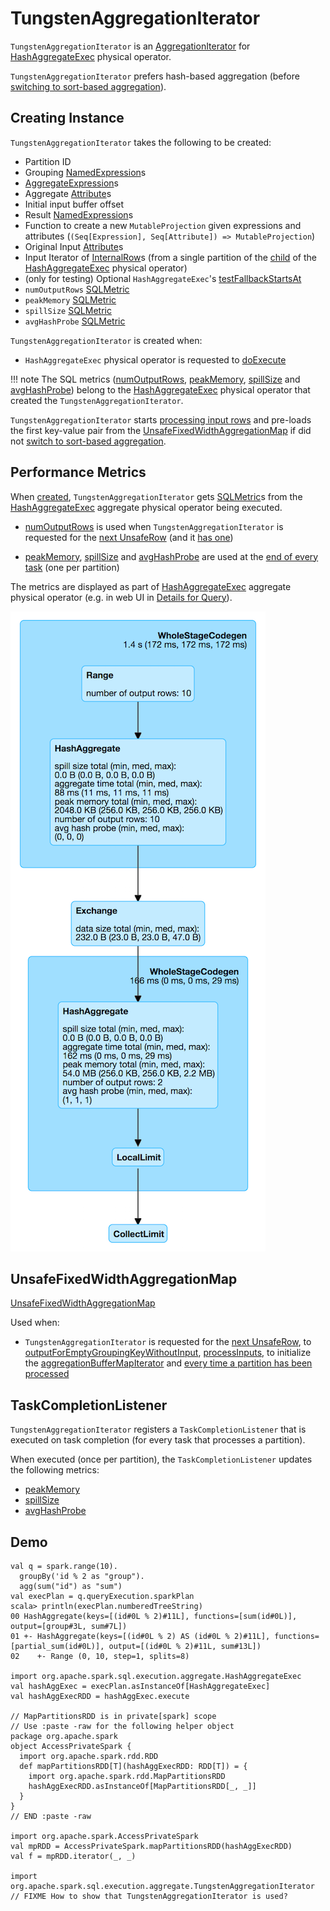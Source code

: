 # TungstenAggregationIterator

`TungstenAggregationIterator` is an [AggregationIterator](AggregationIterator.md) for [HashAggregateExec](physical-operators/HashAggregateExec.md) physical operator.

`TungstenAggregationIterator` prefers hash-based aggregation (before [switching to sort-based aggregation](#switchToSortBasedAggregation)).

## Creating Instance

`TungstenAggregationIterator` takes the following to be created:

* <span id="partIndex"> Partition ID
* <span id="groupingExpressions"> Grouping [NamedExpression](expressions/NamedExpression.md)s
* <span id="aggregateExpressions"> [AggregateExpression](expressions/AggregateExpression.md)s
* <span id="aggregateAttributes"> Aggregate [Attribute](expressions/Attribute.md)s
* <span id="initialInputBufferOffset"> Initial input buffer offset
* <span id="resultExpressions"> Result [NamedExpression](expressions/NamedExpression.md)s
* <span id="newMutableProjection"> Function to create a new `MutableProjection` given expressions and attributes (`(Seq[Expression], Seq[Attribute]) => MutableProjection`)
* <span id="originalInputAttributes"> Original Input [Attribute](expressions/Attribute.md)s
* <span id="inputIter"> Input Iterator of [InternalRow](InternalRow.md)s (from a single partition of the [child](physical-operators/HashAggregateExec.md#child) of the [HashAggregateExec](physical-operators/HashAggregateExec.md) physical operator)
* <span id="testFallbackStartsAt"> (only for testing) Optional `HashAggregateExec`'s [testFallbackStartsAt](physical-operators/HashAggregateExec.md#testFallbackStartsAt)
* <span id="numOutputRows"> `numOutputRows` [SQLMetric](physical-operators/SQLMetric.md)
* <span id="peakMemory"> `peakMemory` [SQLMetric](physical-operators/SQLMetric.md)
* <span id="spillSize"> `spillSize` [SQLMetric](physical-operators/SQLMetric.md)
* <span id="avgHashProbe"> `avgHashProbe` [SQLMetric](physical-operators/SQLMetric.md)

`TungstenAggregationIterator` is created when:

* `HashAggregateExec` physical operator is requested to [doExecute](physical-operators/HashAggregateExec.md#doExecute)

!!! note
    The SQL metrics ([numOutputRows](#numOutputRows), [peakMemory](#peakMemory), [spillSize](#spillSize) and [avgHashProbe](#avgHashProbe)) belong to the [HashAggregateExec](physical-operators/HashAggregateExec.md#metrics) physical operator that created the `TungstenAggregationIterator`.

`TungstenAggregationIterator` starts [processing input rows](#processInputs) and pre-loads the first key-value pair from the [UnsafeFixedWidthAggregationMap](#hashMap) if did not [switch to sort-based aggregation](#sortBased).

## <span id="metrics"> Performance Metrics

When [created](#creating-instance), `TungstenAggregationIterator` gets [SQLMetric](physical-operators/SQLMetric.md)s from the [HashAggregateExec](physical-operators/HashAggregateExec.md#metrics) aggregate physical operator being executed.

* [numOutputRows](#numOutputRows) is used when `TungstenAggregationIterator` is requested for the [next UnsafeRow](#next) (and it [has one](#hasNext))

* [peakMemory](#peakMemory), [spillSize](#spillSize) and [avgHashProbe](#avgHashProbe) are used at the [end of every task](#TaskCompletionListener) (one per partition)

The metrics are displayed as part of [HashAggregateExec](physical-operators/HashAggregateExec.md) aggregate physical operator (e.g. in web UI in [Details for Query](SQLTab.md#ExecutionPage)).

![HashAggregateExec in web UI (Details for Query)](images/HashAggregateExec-webui-details-for-query.png)

## <span id="hashMap"> UnsafeFixedWidthAggregationMap

[UnsafeFixedWidthAggregationMap](UnsafeFixedWidthAggregationMap.md)

Used when:

* `TungstenAggregationIterator` is requested for the [next UnsafeRow](#next), to [outputForEmptyGroupingKeyWithoutInput](#outputForEmptyGroupingKeyWithoutInput), [processInputs](#processInputs), to initialize the [aggregationBufferMapIterator](#aggregationBufferMapIterator) and [every time a partition has been processed](#TaskCompletionListener)

## <span id="TaskCompletionListener"> TaskCompletionListener

`TungstenAggregationIterator` registers a `TaskCompletionListener` that is executed on task completion (for every task that processes a partition).

When executed (once per partition), the `TaskCompletionListener` updates the following metrics:

* [peakMemory](#peakMemory)
* [spillSize](#spillSize)
* [avgHashProbe](#avgHashProbe)

## Demo

```text
val q = spark.range(10).
  groupBy('id % 2 as "group").
  agg(sum("id") as "sum")
val execPlan = q.queryExecution.sparkPlan
scala> println(execPlan.numberedTreeString)
00 HashAggregate(keys=[(id#0L % 2)#11L], functions=[sum(id#0L)], output=[group#3L, sum#7L])
01 +- HashAggregate(keys=[(id#0L % 2) AS (id#0L % 2)#11L], functions=[partial_sum(id#0L)], output=[(id#0L % 2)#11L, sum#13L])
02    +- Range (0, 10, step=1, splits=8)

import org.apache.spark.sql.execution.aggregate.HashAggregateExec
val hashAggExec = execPlan.asInstanceOf[HashAggregateExec]
val hashAggExecRDD = hashAggExec.execute

// MapPartitionsRDD is in private[spark] scope
// Use :paste -raw for the following helper object
package org.apache.spark
object AccessPrivateSpark {
  import org.apache.spark.rdd.RDD
  def mapPartitionsRDD[T](hashAggExecRDD: RDD[T]) = {
    import org.apache.spark.rdd.MapPartitionsRDD
    hashAggExecRDD.asInstanceOf[MapPartitionsRDD[_, _]]
  }
}
// END :paste -raw

import org.apache.spark.AccessPrivateSpark
val mpRDD = AccessPrivateSpark.mapPartitionsRDD(hashAggExecRDD)
val f = mpRDD.iterator(_, _)

import org.apache.spark.sql.execution.aggregate.TungstenAggregationIterator
// FIXME How to show that TungstenAggregationIterator is used?
```
